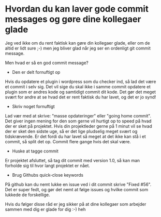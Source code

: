 # Hvordan du kan laver gode commit messages og gøre dine kollegaer glade
Jeg ved ikke om du rent faktisk kan gøre din kollegaer glade, eller om de altid er lidt sure ;-) men jeg bliver glad når jeg ser en ordenligt git commit message.

Men hvad er så en god commit message?

*   Den er delt fornuftigt op

  Hvis du opdatere et plugin i wordpress som du checker ind, så lad det være et commit i selv sig. Det vil sige du skal ikke i samme commit opdatere et plugin som er andres kode og samtidigt commit dit kode. Det gør det meget svært for andre at se hvad det er rent faktisk du har lavet, og det er jo synd!

*   Skriv noget fornuftigt

  Lad vær med at skrive: "masse opdateringer" eller "going home commit". Det giver ingen mening for den som gerne vil hurtigt op to speed på hvad der er sket på projektet. Hvis din projektleder gerne på 1 minut vil se hvad der er sket den sidste uge, så er det lige pludselig meget svært og tidskrævende. Er det fordi du har lavet så meget at det ikke kan stå i et commit, så split det op. Commit flere gange hvis det skal være.

*   Huske at tagge commit

  Er projektet afsluttet, så tag dit commit med version 1.0, så kan man forholde sig til hvor langt projektet er nået.

*   Brug Githubs quick-close keywords

  På github kan du nemt lukke en issue ved i dit commit skrive "Fixed #56". Det er super fedt, og gør det nemt at følge issues og hvilke commit som lukkede de forskellige.

Hvis du følger disse råd er jeg sikker på at dine kollegaer som arbejder sammen med dig er glade for dig :-) heh
